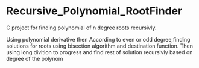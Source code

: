 # Recursive_Polynomial_RootFinder
C project for finding polynomial of n degree roots recursivly.


Using polynomial derivative then According to even or odd degree,finding solutions for roots using bisection algorithm and destination function.
Then using long divition to progress and find rest of solution recursivly based on degree of the polynom
